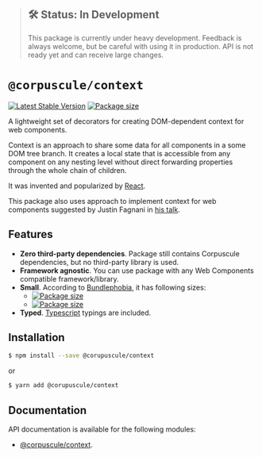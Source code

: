 > ## 🛠 Status: In Development
> This package is currently under heavy development. Feedback is always welcome, but be careful with
using it in production. API is not ready yet and can receive large changes.

# `@corpuscule/context`
[![Latest Stable Version](https://img.shields.io/npm/v/@corpuscule/context.svg)](https://www.npmjs.com/package/@corpuscule/context)
[![Package size](https://badgen.net/bundlephobia/minzip/@corpuscule/context)](https://bundlephobia.com/result?p=@corpuscule/context)

A lightweight set of decorators for creating DOM-dependent context for web components.

Context is an approach to share some data for all components in a some DOM tree branch. It creates
a local state that is accessible from any component on any nesting level without direct forwarding
properties through the whole chain of children.

It was invented and popularized by [React](https://reactjs.org/docs/context.html).

This package also uses approach to implement context for web components suggested by Justin Fagnani
in [his talk](https://youtu.be/6o5zaKHedTE).

## Features
* **Zero third-party dependencies**. Package still contains Corpuscule dependencies, but no
third-party library is used.
* **Framework agnostic**. You can use package with any Web Components compatible framework/library.
* **Small**. According to [Bundlephobia](https://bundlephobia.com), it has following sizes:
  * [![Package size](https://badgen.net/bundlephobia/min/@corpuscule/context)](https://bundlephobia.com/result?p=@corpuscule/context)
  * [![Package size](https://badgen.net/bundlephobia/minzip/@corpuscule/context)](https://bundlephobia.com/result?p=@corpuscule/context)
* **Typed**. [Typescript](http://www.typescriptlang.org/) typings are included.

## Installation
```bash
$ npm install --save @corupuscule/context
```
or
```bash
$ yarn add @corupuscule/context
```

## Documentation
API documentation is available for the following modules:
* [@corpuscule/context](./docs/index.md).